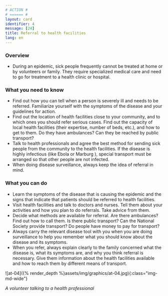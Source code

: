 ```yaml
---
# ACTION #
# ====== #
layout: card
identifier: 4
message: [24]
title: Referral to health facilities
lang: en
---
```


### Overview

- During an epidemic, sick people frequently cannot be treated at home or by volunteers or family. They require specialized medical care and need to go for treatment to a health clinic or hospital.

### What you need to know

- Find out how you can tell when a person is severely ill and needs to be referred. Familiarize yourself with the symptoms of the disease and your guidelines for action.
- Find out the location of health facilities close to your community, and to which ones you should refer serious cases. Find out the capacity of local health facilities (their expertise, number of beds, etc.), and how to get to them. Do they have ambulances? Can they be reached by public transport?
- Talk to health professionals and agree the best method for sending sick people from the community to the health facilities. If the disease is highly infectious (like Ebola <a class="crosslink" href="{% render_depth %}{% render_link disease|17 %}"><i class="fas fa-external-link-alt" aria-hidden="true"></i></a> or Marburg <a class="crosslink" href="{% render_depth %}{% render_link disease|19 %}"><i class="fas fa-external-link-alt" aria-hidden="true"></i></a>), special transport must be arranged so that other people are not infected.
- When doing disease surveillance, always keep the idea of referral in mind.

### What you can do

- Learn the symptoms of the disease that is causing the epidemic and the signs that indicate that patients should be referred to health facilities.
-	Visit health facilities and talk to doctors and nurses. Tell them about your activities and how you plan to do referrals. Take advice from them.
-	Decide what methods are available for referral. Are there ambulances? Find out how to call them. Is there public transport? Can the National Society provide transport? Do people have money to pay for transport?
-	Always carry the relevant disease tool with you when you are doing surveillance to help you remember what you should know about the disease and its symptoms.
-	When you refer, always explain clearly to the family concerned what the disease is, what its symptoms are, and why you think referral is necessary. Give them information about the health facilities available and how to reach them by different means of transport.

![at-04]({% render_depth %}assets/img/graphics/at-04.jpg){:class="img-md-wide"}

*A volunteer talking to a health professional*
